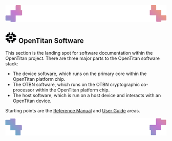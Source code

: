 ![Header image](../images/ottop.png)
## ![OpenTitan logo](../images/otlogo.png) OpenTitan Software

This section is the landing spot for software documentation within the OpenTitan project.
There are three major parts to the OpenTitan software stack:
- The device software, which runs on the primary core within the OpenTitan platform chip.
- The OTBN software, which runs on the OTBN cryptographic co-processor within the OpenTitan platform chip.
- The host software, which is run on a host device and interacts with an OpenTitan device.

Starting points are the [Reference Manual](./util/README.md) and [User Guide](./doc/getting_started/README.md) areas.

![Header image](../images/otbot.png)
